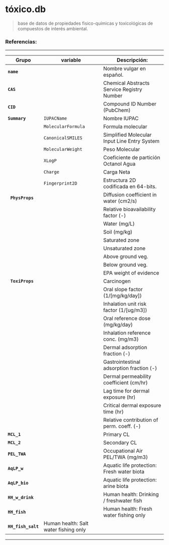 # tóxico.db

> base de datos de propiedades fisico-químicas y toxicológicas de compuestos de interés ambiental.

### Referencias:

---
Grupo              | variable              | Descripción:                                  |
----------------   |---------------------  | --------------------------------------------- |
**`` name     ``** | ``                 ``   | Nombre vulgar en español.                     |
**`` CAS      ``** | ``                 ``   | Chemical Abstracts Service Registry Number    |
**`` CID      ``** | ``                 ``   | Compound ID Number (PubChem)                  |
**`` Summary  ``** | `` IUPACName        ``  | Nombre IUPAC          	                   |
                   | `` MolecularFormula ``  | Formula molecular                 	           |
                   | `` CanonicalSMILES  ``  | Simplified Molecular Input Line Entry System  |
                   | `` MolecularWeight  ``  | Peso Molecular                     	   |
                   | `` XLogP            ``  | Coeficiente de partición Octanol Agua         |
                   | `` Charge           ``  | Carga Neta                                    |
                   | `` Fingerprint2D    ``  | Estructura 2D codificada en 64-bits.	   |
**`` PhysProps``** | ``                 ``   | Diffusion coefficient in water (cm2/s)        |
                   | ``                 ``   | Relative bioavailability factor (-)           |
                   | ``                 ``   | Water (mg/L)			           |
                   | ``                 ``   | Soil (mg/kg)			           |
                   | ``                 ``   | Saturated zone			           |
                   | ``                 ``   | Unsaturated zone			           |
                   | ``                 ``   | Above ground veg.			           |
                   | ``                 ``   | Below ground veg.			           |
                   | ``                 ``   | EPA weight of evidence		           |
**`` ToxiProps``** | ``                 ``   | Carcinogen				           |
                   | ``                 ``   | Oral slope factor (1/[mg/kg/day])	           |
                   | ``                 ``   | Inhalation unit risk factor (1/[ug/m3])       |
                   | ``                 ``   | Oral reference dose (mg/kg/day)	           |
                   | ``                 ``   | Inhalation reference conc. (mg/m3)	           |
                   | ``                 ``   | Dermal adsorption fraction (-)	           |
                   | ``                 ``   | Gastrointestinal adsorption fraction (-)      |
                   | ``                 ``   | Dermal permeability coefficient (cm/hr)       |
                   | ``                 ``   | Lag time for dermal exposure (hr)	           |
                   | ``                 ``   | Critical dermal exposure time (hr)	           |
                   | ``                 ``   | Relative contribution of perm. coeff. (-)     |
**``MCL_1     ``** | ``                 ``   | Primary CL				           |
**``MCL_2     ``** | ``                 ``   | Secondary CL				   |
**``PEL_TWA   ``** | ``                 ``   | Occupational Air PEL/TWA (mg/m3)	           |
**``AqLP_w    ``** | ``                 ``   | Aquatic life protection: Fresh water biota    |
**``AqLP_bio  ``** | ``                 ``   | Aquatic life protection: arine biota	   |
**``HH_w_drink``** | ``                 ``   | Human health: Drinking / freshwater fish	   |
**``HH_fish   ``** | ``                 ``   | Human health: Fresh water fishing only	   |
**``HH_fish_salt``** | Human health: Salt water fishing only       |

---








